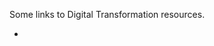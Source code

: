 Some links to Digital Transformation resources.

- [The 2019 Altimeter Report on Digital Transformation (via Prophet)]: 
(http://insights.prophet.com/the-state-of-digital-transformation-2018-2019)



